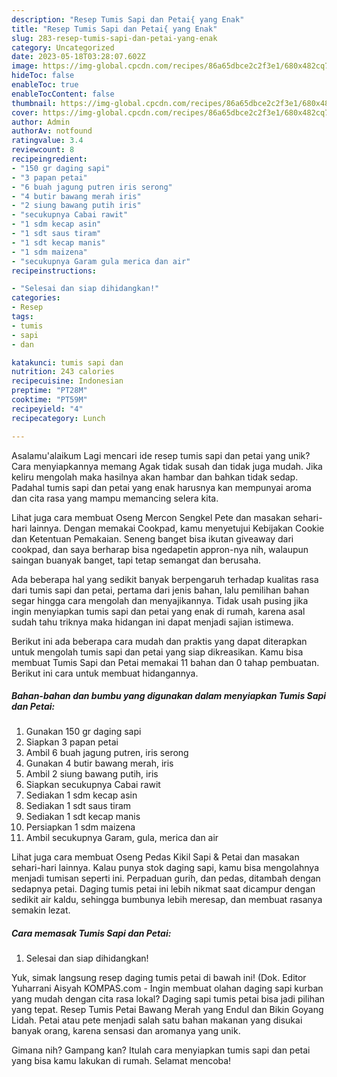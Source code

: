 ```yaml
---
description: "Resep Tumis Sapi dan Petai{ yang Enak"
title: "Resep Tumis Sapi dan Petai{ yang Enak"
slug: 283-resep-tumis-sapi-dan-petai-yang-enak
category: Uncategorized
date: 2023-05-18T03:28:07.602Z
image: https://img-global.cpcdn.com/recipes/86a65dbce2c2f3e1/680x482cq70/tumis-sapi-dan-petai-foto-resep-utama.jpg
hideToc: false
enableToc: true
enableTocContent: false
thumbnail: https://img-global.cpcdn.com/recipes/86a65dbce2c2f3e1/680x482cq70/tumis-sapi-dan-petai-foto-resep-utama.jpg
cover: https://img-global.cpcdn.com/recipes/86a65dbce2c2f3e1/680x482cq70/tumis-sapi-dan-petai-foto-resep-utama.jpg
author: Admin
authorAv: notfound
ratingvalue: 3.4
reviewcount: 8
recipeingredient:
- "150 gr daging sapi"
- "3 papan petai"
- "6 buah jagung putren iris serong"
- "4 butir bawang merah iris"
- "2 siung bawang putih iris"
- "secukupnya Cabai rawit"
- "1 sdm kecap asin"
- "1 sdt saus tiram"
- "1 sdt kecap manis"
- "1 sdm maizena"
- "secukupnya Garam gula merica dan air"
recipeinstructions:

- "Selesai dan siap dihidangkan!"
categories:
- Resep
tags:
- tumis
- sapi
- dan

katakunci: tumis sapi dan 
nutrition: 243 calories
recipecuisine: Indonesian
preptime: "PT28M"
cooktime: "PT59M"
recipeyield: "4"
recipecategory: Lunch

---
```



Asalamu'alaikum Lagi mencari ide resep tumis sapi dan petai yang unik? Cara menyiapkannya memang Agak tidak susah dan tidak juga mudah. Jika keliru mengolah maka hasilnya akan hambar dan bahkan tidak sedap. Padahal tumis sapi dan petai yang enak harusnya kan mempunyai aroma dan cita rasa yang mampu memancing selera kita.


Lihat juga cara membuat Oseng Mercon Sengkel Pete dan masakan sehari-hari lainnya. Dengan memakai Cookpad, kamu menyetujui Kebijakan Cookie dan Ketentuan Pemakaian. Seneng banget bisa ikutan giveaway dari cookpad, dan saya berharap bisa ngedapetin appron-nya nih, walaupun saingan buanyak banget, tapi tetap semangat dan berusaha.

Ada beberapa hal yang sedikit banyak berpengaruh terhadap kualitas rasa dari tumis sapi dan petai, pertama dari jenis bahan, lalu pemilihan bahan segar hingga cara mengolah dan menyajikannya. Tidak usah pusing jika ingin menyiapkan tumis sapi dan petai yang enak di rumah, karena asal sudah tahu triknya maka hidangan ini dapat menjadi sajian istimewa.


Berikut ini ada beberapa cara mudah dan praktis yang dapat diterapkan untuk mengolah tumis sapi dan petai yang siap dikreasikan. Kamu bisa membuat Tumis Sapi dan Petai memakai 11 bahan dan 0 tahap pembuatan. Berikut ini cara untuk membuat hidangannya.

<!--inarticleads1-->

##### Bahan-bahan dan bumbu yang digunakan dalam menyiapkan Tumis Sapi dan Petai:

1. Gunakan 150 gr daging sapi
1. Siapkan 3 papan petai
1. Ambil 6 buah jagung putren, iris serong
1. Gunakan 4 butir bawang merah, iris
1. Ambil 2 siung bawang putih, iris
1. Siapkan secukupnya Cabai rawit
1. Sediakan 1 sdm kecap asin
1. Sediakan 1 sdt saus tiram
1. Sediakan 1 sdt kecap manis
1. Persiapkan 1 sdm maizena
1. Ambil secukupnya Garam, gula, merica dan air


Lihat juga cara membuat Oseng Pedas Kikil Sapi &amp; Petai dan masakan sehari-hari lainnya. Kalau punya stok daging sapi, kamu bisa mengolahnya menjadi tumisan seperti ini. Perpaduan gurih, dan pedas, ditambah dengan sedapnya petai. Daging tumis petai ini lebih nikmat saat dicampur dengan sedikit air kaldu, sehingga bumbunya lebih meresap, dan membuat rasanya semakin lezat. 

<!--inarticleads2-->

##### Cara memasak Tumis Sapi dan Petai:


1. Selesai dan siap dihidangkan!

Yuk, simak langsung resep daging tumis petai di bawah ini! (Dok. Editor Yuharrani Aisyah KOMPAS.com - Ingin membuat olahan daging sapi kurban yang mudah dengan cita rasa lokal? Daging sapi tumis petai bisa jadi pilihan yang tepat. Resep Tumis Petai Bawang Merah yang Endul dan Bikin Goyang Lidah. Petai atau pete menjadi salah satu bahan makanan yang disukai banyak orang, karena sensasi dan aromanya yang unik. 

Gimana nih? Gampang kan? Itulah cara menyiapkan tumis sapi dan petai yang bisa kamu lakukan di rumah. Selamat mencoba!
